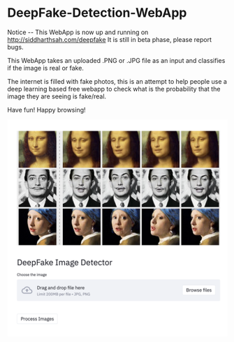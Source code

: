 # DeepFake-Detection-WebApp

Notice --  This WebApp is now up and running on http://siddharthsah.com/deepfake It is still in beta phase, please report bugs.

This WebApp takes an uploaded .PNG or .JPG file as an input and classifies if the image is real or fake.

The internet is filled with fake photos, this is an attempt to help people use a deep learning based free webapp to check what is the probability that the image they are seeing is fake/real.

Have fun! Happy browsing!

![Screenshot](WebApp.png)


